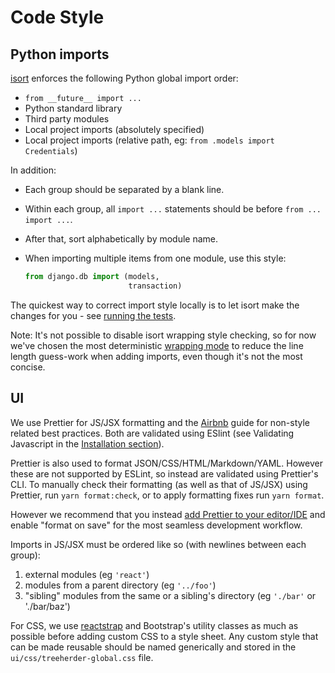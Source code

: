 Code Style
==========

Python imports
--------------

[isort](https://github.com/timothycrosley/isort) enforces the following Python global import order:

* ``from __future__ import ...``
* Python standard library
* Third party modules
* Local project imports (absolutely specified)
* Local project imports (relative path, eg: ``from .models import Credentials``)

In addition:

* Each group should be separated by a blank line.
* Within each group, all ``import ...`` statements should be before ``from ... import ...``.
* After that, sort alphabetically by module name.
* When importing multiple items from one module, use this style:

  ```python
  from django.db import (models,
                         transaction)
  ```

The quickest way to correct import style locally is to let isort make the changes for you - see
[running the tests](common_tasks.html#running-the-tests).

Note: It's not possible to disable isort wrapping style checking, so for now we've chosen the
most deterministic [wrapping mode](https://github.com/timothycrosley/isort#multi-line-output-modes)
to reduce the line length guess-work when adding imports, even though it's not the most concise.

UI
--

We use Prettier for JS/JSX formatting and the [Airbnb](https://github.com/airbnb/javascript)
guide for non-style related best practices. Both are validated using ESlint (see Validating
Javascript in the [Installation section](installation.html#validating-javascript)).

Prettier is also used to format JSON/CSS/HTML/Markdown/YAML. However these are not supported
by ESLint, so instead are validated using Prettier's CLI. To manually check their formatting
(as well as that of JS/JSX) using Prettier, run `yarn format:check`, or to apply formatting
fixes run `yarn format`.

However we recommend that you instead
[add Prettier to your editor/IDE](https://prettier.io/docs/en/editors.html)
and enable "format on save" for the most seamless development workflow.

Imports in JS/JSX must be ordered like so (with newlines between each group):
1. external modules (eg `'react'`)
2. modules from a parent directory (eg `'../foo'`)
3. "sibling" modules from the same or a sibling's directory (eg `'./bar'` or './bar/baz')

For CSS, we use [reactstrap](https://reactstrap.github.io/) and Bootstrap's utility classes as
much as possible before adding custom CSS to a style sheet. Any custom style that can be made
reusable should be named generically and stored in the ``ui/css/treeherder-global.css`` file.
